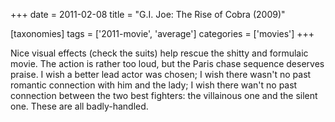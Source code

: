 +++
date = 2011-02-08
title = "G.I. Joe: The Rise of Cobra (2009)"

[taxonomies]
tags = ['2011-movie', 'average']
categories = ['movies']
+++

Nice visual effects (check the suits) help rescue the shitty and
formulaic movie. The action is rather too loud, but the Paris chase
sequence deserves praise. I wish a better lead actor was chosen; I wish
there wasn\'t no past romantic connection with him and the lady; I wish
there wan\'t no past connection between the two best fighters: the
villainous one and the silent one. These are all badly-handled.
